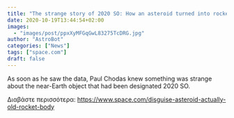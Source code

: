 ```yaml
---
title: "The strange story of 2020 SO: How an asteroid turned into rocket junk and the NASA scientist who figured it out"
date: 2020-10-19T13:44:54+02:00
images:
  - "images/post/ppxXyMFGqGwL83275TcDRG.jpg"
author: "AstroBot"
categories: ["News"]
tags: ["space.com"]
draft: false
---
```


As soon as he saw the data, Paul Chodas knew something was strange about the near-Earth object that had been designated 2020 SO. 

Διαβάστε περισσότερα: https://www.space.com/disguise-asteroid-actually-old-rocket-body
